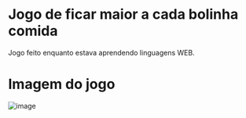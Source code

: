# Jogo de ficar maior a cada bolinha comida

Jogo feito enquanto estava aprendendo linguagens WEB.

# Imagem do jogo

![image](https://user-images.githubusercontent.com/29075798/163091945-7e5c0b2b-33dc-48e7-a838-ad4f3918f05b.png)
